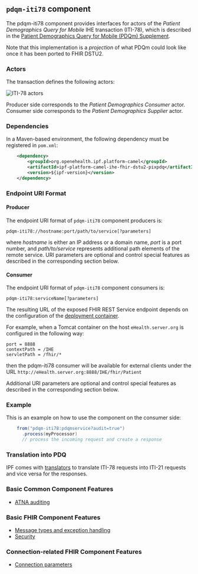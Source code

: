 
## `pdqm-iti78` component

The pdqm-iti78 component provides interfaces for actors of the *Patient Demographics Query for Mobile* IHE transaction (ITI-78),
which is described in the [Patient Demographics Query for Mobile (PDQm) Supplement](https://www.ihe.net/uploadedFiles/Documents/ITI/IHE_ITI_Suppl_PDQm.pdf).

Note that this implementation is a *projection* of what PDQm could look like once it has been ported to FHIR DSTU2.
### Actors

The transaction defines the following actors:

![ITI-78 actors](images/iti78.png)

Producer side corresponds to the *Patient Demographics Consumer* actor.
Consumer side corresponds to the *Patient Demographics Supplier* actor.

### Dependencies

In a Maven-based environment, the following dependency must be registered in `pom.xml`:

```xml
    <dependency>
        <groupId>org.openehealth.ipf.platform-camel</groupId>
        <artifactId>ipf-platform-camel-ihe-fhir-dstu2-pixpdq</artifactId>
        <version>${ipf-version}</version>
    </dependency>
```

### Endpoint URI Format

#### Producer

The endpoint URI format of `pdqm-iti78` component producers is:

```
pdqm-iti78://hostname:port/path/to/service[?parameters]
```

where *hostname* is either an IP address or a domain name, *port* is a port number, and *path/to/service*
represents additional path elements of the remote service.
URI parameters are optional and control special features as described in the corresponding section below.

#### Consumer

The endpoint URI format of `pdqm-iti78` component consumers is:

```
pdqm-iti78:serviceName[?parameters]
```

The resulting URL of the exposed FHIR REST Service endpoint depends on the configuration of the [deployment container].

For example, when a Tomcat container on the host `eHealth.server.org` is configured in the following way:

```
port = 8888
contextPath = /IHE
servletPath = /fhir/*
```

then the pdqm-iti78 consumer will be available for external clients under the URL
`http://eHealth.server.org:8888/IHE/fhir/Patient`

Additional URI parameters are optional and control special features as described in the corresponding section below.


### Example

This is an example on how to use the component on the consumer side:

```java
    from("pdqm-iti78:pdqmservice?audit=true")
      .process(myProcessor)
      // process the incoming request and create a response
```

### Translation into PDQ

IPF comes with [translators](translation.html) to translate ITI-78 requests into ITI-21 requests and vice versa for the responses.

### Basic Common Component Features

* [ATNA auditing]

### Basic FHIR Component Features

* [Message types and exception handling]
* [Security]

### Connection-related FHIR Component Features

* [Connection parameters]

[ATNA auditing]: ../ipf-platform-camel-ihe/atna.html
[Message types and exception handling]: ../ipf-platform-camel-ihe-fhir-core/messageTypes.html
[Security]: ../ipf-platform-camel-ihe-fhir-core/security.html
[Connection parameters]: ../ipf-platform-camel-ihe-fhir-core/connection.html

[deployment container]: ../ipf-platform-camel-ihe-fhir-core/deployment.html


